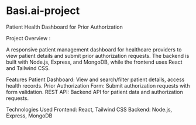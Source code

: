 # Basi.ai-project

Patient Health Dashboard for Prior Authorization


Project Overview :

A responsive patient management dashboard for healthcare providers to view patient details and submit prior authorization requests. The backend is built with Node.js, Express, and MongoDB, while the frontend uses React and Tailwind CSS.

Features
Patient Dashboard: View and search/filter patient details, access health records.
Prior Authorization Form: Submit authorization requests with form validation.
REST API: Backend API for patient data and authorization requests.


Technologies Used
Frontend: React, Tailwind CSS
Backend: Node.js, Express, MongoDB

